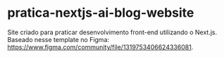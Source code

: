 # pratica-nextjs-ai-blog-website
Site criado para praticar desenvolvimento front-end utilizando o Next.js. Baseado nesse template no Figma: https://www.figma.com/community/file/1319753406624336081.
